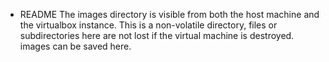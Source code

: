 * README
The images directory is visible from both the host machine and the virtualbox
instance. This is a non-volatile directory, files or subdirectories here are
not lost if the virtual machine is destroyed.
images can be saved here.
